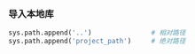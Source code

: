 ### 导入本地库

```python
sys.path.append('..')               # 相对路径
sys.path.append('project_path')     # 绝对路径
```